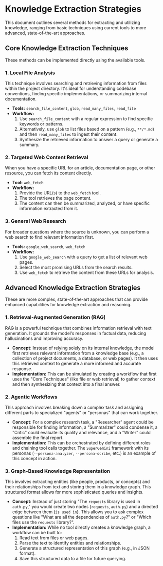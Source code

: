# Knowledge Extraction Strategies

This document outlines several methods for extracting and utilizing knowledge, ranging from basic techniques using current tools to more advanced, state-of-the-art approaches.

## Core Knowledge Extraction Techniques

These methods can be implemented directly using the available tools.

### 1. Local File Analysis

This technique involves searching and retrieving information from files within the project directory. It's ideal for understanding codebase conventions, finding specific implementations, or summarizing internal documentation.

- **Tools:** `search_file_content`, `glob`, `read_many_files`, `read_file`
- **Workflow:**
  1. Use `search_file_content` with a regular expression to find specific keywords or patterns.
  2. Alternatively, use `glob` to list files based on a pattern (e.g., `**/*.md`) and then `read_many_files` to ingest their content.
  3. Synthesize the retrieved information to answer a query or generate a summary.

### 2. Targeted Web Content Retrieval

When you have a specific URL for an article, documentation page, or other resource, you can fetch its content directly.

- **Tool:** `web_fetch`
- **Workflow:**
  1. Provide the URL(s) to the `web_fetch` tool.
  2. The tool retrieves the page content.
  3. The content can then be summarized, analyzed, or have specific information extracted from it.

### 3. General Web Research

For broader questions where the source is unknown, you can perform a web search to find relevant information first.

- **Tools:** `google_web_search`, `web_fetch`
- **Workflow:**
  1. Use `google_web_search` with a query to get a list of relevant web pages.
  2. Select the most promising URLs from the search results.
  3. Use `web_fetch` to retrieve the content from these URLs for analysis.

## Advanced Knowledge Extraction Strategies

These are more complex, state-of-the-art approaches that can provide enhanced capabilities for knowledge extraction and reasoning.

### 1. Retrieval-Augmented Generation (RAG)

RAG is a powerful technique that combines information retrieval with text generation. It grounds the model's responses in factual data, reducing hallucinations and improving accuracy.

- **Concept:** Instead of relying solely on its internal knowledge, the model first retrieves relevant information from a knowledge base (e.g., a collection of project documents, a database, or web pages). It then uses this retrieved context to generate a more informed and accurate response.
- **Implementation:** This can be simulated by creating a workflow that first uses the "Core Techniques" (like file or web retrieval) to gather context and then synthesizing that context into a final answer.

### 2. Agentic Workflows

This approach involves breaking down a complex task and assigning different parts to specialized "agents" or "personas" that can work together.

- **Concept:** For a complex research task, a "Researcher" agent could be responsible for finding information, a "Summarizer" could condense it, a "Critic" could evaluate its quality and relevance, and a "Writer" could assemble the final report.
- **Implementation:** This can be orchestrated by defining different roles and chaining tool calls together. The `SuperGemini` framework with its personas (`--persona-analyzer`, `--persona-scribe`, etc.) is an example of this concept in action.

### 3. Graph-Based Knowledge Representation

This involves extracting entities (like people, products, or concepts) and their relationships from text and storing them in a knowledge graph. This structured format allows for more sophisticated queries and insights.

- **Concept:** Instead of just storing "The `requests` library is used in `auth.py`," you would create two nodes (`requests`, `auth.py`) and a directed edge between them (`is used in`). This allows you to ask complex questions like "What are all the dependencies of `auth.py`?" or "Which files use the `requests` library?".
- **Implementation:** While no tool directly creates a knowledge graph, a workflow can be built to:
  1. Read text from files or web pages.
  2. Parse the text to identify entities and relationships.
  3. Generate a structured representation of this graph (e.g., in JSON format).
  4. Save this structured data to a file for future querying.
